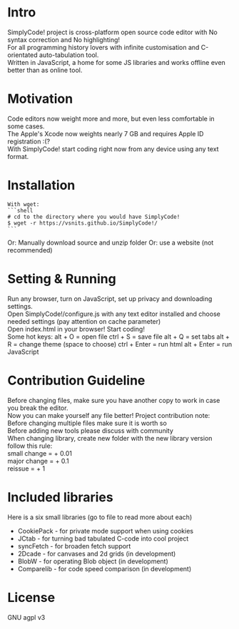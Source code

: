 

# Intro
   SimplyCode! project is cross-platform open source code editor with No syntax correction and No highlighting! <br>
   For all programming history lovers with infinite customisation and C-orientated auto-tabulation tool. <br>
   Written in JavaScript, a home for some JS libraries and works offline even better than as online tool. <br>

# Motivation 
   Code editors now weight more and more, but even less comfortable in some cases. <br>
   The Apple's Xcode now weights nearly 7 GB and requires Apple ID registration :(? <br>
   With SimplyCode! start coding right now from any device using any text format. <br>

# Installation
    With wget:
    ```shell
    # cd to the directory where you would have SimplyCode!
    $ wget -r https://vsnits.github.io/SimplyCode!/
    ```
   Or:
   Manually download source and unzip folder
   Or:
   use a website (not recommended)

 # Setting & Running
  Run any browser, turn on JavaScript, set up privacy and downloading settings. <br>
  Open SimplyCode!/configure.js with any text editor installed and choose needed settings (pay attention on cache parameter) <br>
  Open index.html in your browser! Start coding! <br>
  Some hot keys:
   alt + O = open file
   ctrl + S = save file
   alt + Q = set tabs
   alt + R = change theme (space to choose)
   ctrl + Enter = run html
   alt + Enter = run JavaScript

 # Contribution Guideline
   Before changing files, make sure you have another copy to work in case you break the editor. <br>
   Now you can make yourself any file better! Project contribution note: <br>
   Before changing multiple files make sure it is worth so <br>
   Before adding new tools please discuss with community <br>
   When changing library, create new folder with the new library version <br>
   follow this rule: <br>
     small change = + 0.01 <br>
     major change = + 0.1 <br>
     reissue = + 1 <br>

 # Included libraries
   Here is a six small libraries (go to file to read more about each)
   * CookiePack - for private mode support when using cookies
   * JCtab - for turning bad tabulated C-code into cool project
   * syncFetch - for broaden fetch support
   * 2Dcade - for canvases and 2d grids (in development)
   * BlobW - for operating Blob object (in development)
   * Comparelib - for code speed comparison (in development)

 # License
   GNU agpl v3
   